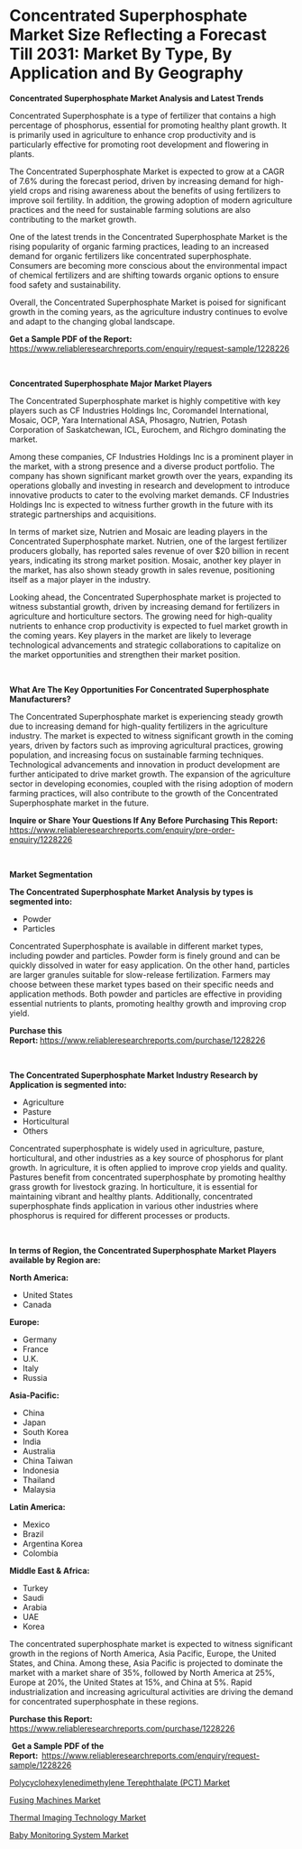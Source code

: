 <p><h1>Concentrated Superphosphate Market Size Reflecting a Forecast Till 2031: Market By Type, By Application and By Geography</h1></p><p><strong>Concentrated Superphosphate Market Analysis and Latest Trends</strong></p>
<p><p>Concentrated Superphosphate is a type of fertilizer that contains a high percentage of phosphorus, essential for promoting healthy plant growth. It is primarily used in agriculture to enhance crop productivity and is particularly effective for promoting root development and flowering in plants.</p><p>The Concentrated Superphosphate Market is expected to grow at a CAGR of 7.6% during the forecast period, driven by increasing demand for high-yield crops and rising awareness about the benefits of using fertilizers to improve soil fertility. In addition, the growing adoption of modern agriculture practices and the need for sustainable farming solutions are also contributing to the market growth.</p><p>One of the latest trends in the Concentrated Superphosphate Market is the rising popularity of organic farming practices, leading to an increased demand for organic fertilizers like concentrated superphosphate. Consumers are becoming more conscious about the environmental impact of chemical fertilizers and are shifting towards organic options to ensure food safety and sustainability.</p><p>Overall, the Concentrated Superphosphate Market is poised for significant growth in the coming years, as the agriculture industry continues to evolve and adapt to the changing global landscape.</p></p>
<p><strong>Get a Sample PDF of the Report:&nbsp;</strong> <a href="https://www.reliableresearchreports.com/enquiry/request-sample/1228226">https://www.reliableresearchreports.com/enquiry/request-sample/1228226</a></p>
<p>&nbsp;</p>
<p><strong>Concentrated Superphosphate Major Market Players</strong></p>
<p><p>The Concentrated Superphosphate market is highly competitive with key players such as CF Industries Holdings Inc, Coromandel International, Mosaic, OCP, Yara International ASA, Phosagro, Nutrien, Potash Corporation of Saskatchewan, ICL, Eurochem, and Richgro dominating the market. </p><p>Among these companies, CF Industries Holdings Inc is a prominent player in the market, with a strong presence and a diverse product portfolio. The company has shown significant market growth over the years, expanding its operations globally and investing in research and development to introduce innovative products to cater to the evolving market demands. CF Industries Holdings Inc is expected to witness further growth in the future with its strategic partnerships and acquisitions.</p><p>In terms of market size, Nutrien and Mosaic are leading players in the Concentrated Superphosphate market. Nutrien, one of the largest fertilizer producers globally, has reported sales revenue of over $20 billion in recent years, indicating its strong market position. Mosaic, another key player in the market, has also shown steady growth in sales revenue, positioning itself as a major player in the industry.</p><p>Looking ahead, the Concentrated Superphosphate market is projected to witness substantial growth, driven by increasing demand for fertilizers in agriculture and horticulture sectors. The growing need for high-quality nutrients to enhance crop productivity is expected to fuel market growth in the coming years. Key players in the market are likely to leverage technological advancements and strategic collaborations to capitalize on the market opportunities and strengthen their market position.</p></p>
<p>&nbsp;</p>
<p><strong>What Are The Key Opportunities For Concentrated Superphosphate Manufacturers?</strong></p>
<p><p>The Concentrated Superphosphate market is experiencing steady growth due to increasing demand for high-quality fertilizers in the agriculture industry. The market is expected to witness significant growth in the coming years, driven by factors such as improving agricultural practices, growing population, and increasing focus on sustainable farming techniques. Technological advancements and innovation in product development are further anticipated to drive market growth. The expansion of the agriculture sector in developing economies, coupled with the rising adoption of modern farming practices, will also contribute to the growth of the Concentrated Superphosphate market in the future.</p></p>
<p><strong>Inquire or Share Your Questions If Any Before Purchasing This Report:</strong> <a href="https://www.reliableresearchreports.com/enquiry/pre-order-enquiry/1228226">https://www.reliableresearchreports.com/enquiry/pre-order-enquiry/1228226</a></p>
<p>&nbsp;</p>
<p><strong>Market Segmentation</strong></p>
<p><strong>The Concentrated Superphosphate Market Analysis by types is segmented into:</strong></p>
<p><ul><li>Powder</li><li>Particles</li></ul></p>
<p><p>Concentrated Superphosphate is available in different market types, including powder and particles. Powder form is finely ground and can be quickly dissolved in water for easy application. On the other hand, particles are larger granules suitable for slow-release fertilization. Farmers may choose between these market types based on their specific needs and application methods. Both powder and particles are effective in providing essential nutrients to plants, promoting healthy growth and improving crop yield.</p></p>
<p><strong>Purchase this Report:&nbsp;</strong><a href="https://www.reliableresearchreports.com/purchase/1228226">https://www.reliableresearchreports.com/purchase/1228226</a></p>
<p>&nbsp;</p>
<p><strong>The Concentrated Superphosphate Market Industry Research by Application is segmented into:</strong></p>
<p><ul><li>Agriculture</li><li>Pasture</li><li>Horticultural</li><li>Others</li></ul></p>
<p><p>Concentrated superphosphate is widely used in agriculture, pasture, horticultural, and other industries as a key source of phosphorus for plant growth. In agriculture, it is often applied to improve crop yields and quality. Pastures benefit from concentrated superphosphate by promoting healthy grass growth for livestock grazing. In horticulture, it is essential for maintaining vibrant and healthy plants. Additionally, concentrated superphosphate finds application in various other industries where phosphorus is required for different processes or products.</p></p>
<p>&nbsp;</p>
<p><strong>In terms of Region, the Concentrated Superphosphate Market Players available by Region are:</strong></p>
<p>
    <p> <strong> North America: </strong>
        <ul>
            <li>United States</li>
            <li>Canada</li>
        </ul>
        </p> 
    <p> <strong> Europe: </strong>
        <ul>
            <li>Germany</li>
            <li>France</li>
            <li>U.K.</li>
            <li>Italy</li>
            <li>Russia</li>
        </ul>
        </p> 
    <p> <strong> Asia-Pacific: </strong>
        <ul>
            <li>China</li>
            <li>Japan</li>
            <li>South Korea</li>
            <li>India</li>
            <li>Australia</li>
            <li>China Taiwan</li>
            <li>Indonesia</li>
            <li>Thailand</li>
            <li>Malaysia</li>
        </ul>
        </p> 
    <p> <strong> Latin America: </strong>
        <ul>
            <li>Mexico</li>
            <li>Brazil</li>
            <li>Argentina Korea</li>
            <li>Colombia</li>
        </ul>
        </p> 
    <p> <strong> Middle East & Africa: </strong>
        <ul>
            <li>Turkey</li>
            <li>Saudi</li>
            <li>Arabia</li>
            <li>UAE</li>
            <li>Korea</li>
        </ul>
    </p>
    </p>
<p><p>The concentrated superphosphate market is expected to witness significant growth in the regions of North America, Asia Pacific, Europe, the United States, and China. Among these, Asia Pacific is projected to dominate the market with a market share of 35%, followed by North America at 25%, Europe at 20%, the United States at 15%, and China at 5%. Rapid industrialization and increasing agricultural activities are driving the demand for concentrated superphosphate in these regions.</p></p>
<p><strong>Purchase this Report: </strong><a href="https://www.reliableresearchreports.com/purchase/1228226">https://www.reliableresearchreports.com/purchase/1228226</a></p>
<p>&nbsp;<strong>Get a Sample PDF of the Report:&nbsp;&nbsp;</strong><a href="https://www.reliableresearchreports.com/enquiry/request-sample/1228226">https://www.reliableresearchreports.com/enquiry/request-sample/1228226</a></p>
<p><strong></strong></p>
<p><p><a href="https://view.publitas.com/reportprime-1/polycyclohexylenedimethylene-terephthalate-pct-market-size-growing-and-forecasted-for-period-from-2023-2030-and-provides-complete-market-analysis-of-this-market/">Polycyclohexylenedimethylene Terephthalate (PCT) Market</a></p><p><a href="https://view.publitas.com/reportprime-1/fusing-machines-market-research-report-forecasted-for-period-from-2023-2030-by-market-type-market-application-and-region/">Fusing Machines Market</a></p><p><a href="https://five-trouble-98a.notion.site/Thermal-Imaging-Technology-Market-Size-Global-Industry-Overview-Market-Segmentation-and-Forecast--86058eea55794916bbb797cb4a7619ca">Thermal Imaging Technology Market</a></p><p><a href="https://view.publitas.com/reportprime-1/baby-monitoring-system-market-growth-market-trends-covid-19-impact-and-forecasts-for-period-from-2023-2030/">Baby Monitoring System Market</a></p></p>